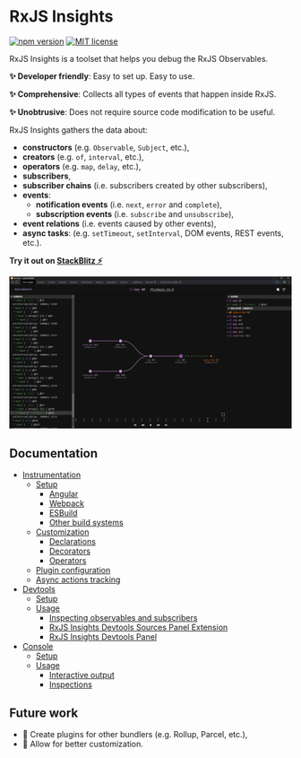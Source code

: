 # RxJS Insights

[![npm version](https://badge.fury.io/js/@rxjs-insights%2Fcore.svg)](https://badge.fury.io/js/@rxjs-insights%2Fcore)
[![MIT license](https://img.shields.io/badge/license-MIT-blue.svg)](https://github.com/ksz-ksz/rxjs-insights/blob/master/LICENSE)

RxJS Insights is a toolset that helps you debug the RxJS Observables.

**✨ Developer friendly**: Easy to set up. Easy to use.

**✨ Comprehensive**: Collects all types of events that happen inside RxJS.

**✨ Unobtrusive**: Does not require source code modification to be useful.

RxJS Insights gathers the data about:

* **constructors** (e.g. `Observable`, `Subject`, etc.),
* **creators** (e.g. `of`, `interval`, etc.),
* **operators** (e.g. `map`, `delay`, etc.),
* **subscribers**,
* **subscriber chains** (i.e. subscribers created by other subscribers),
* **events**:
  * **notification events** (i.e. `next`, `error` and `complete`),
  * **subscription events** (i.e. `subscribe` and `unsubscribe`),
* **event relations** (i.e. events caused by other events),
* **async tasks**: (e.g. `setTimeout`, `setInterval`, DOM events, REST events, etc.).

**Try it out on [StackBlitz ⚡](https://stackblitz.com/edit/rxjs-insights-playground?file=src%2Findex.ts)**

![Example console output](./docs/devtools/img/devtools-panel-analysis.png)

## Documentation

* [Instrumentation](./docs/instrumentation/index.md)
  * [Setup](./docs/instrumentation/setup/index.md)
    * [Angular](./docs/instrumentation/setup/angular.md)
    * [Webpack](./docs/instrumentation/setup/webpack.md)
    * [ESBuild](./docs/instrumentation/setup/esbuild.md)
    * [Other build systems](./docs/instrumentation/setup/others.md)
  * [Customization](./docs/instrumentation/customization.md)
    * [Declarations](./docs/instrumentation/customization.md#declarations)
    * [Decorators](./docs/instrumentation/customization.md#decorators)
    * [Operators](./docs/instrumentation/customization.md#operators)
  * [Plugin configuration](./docs/instrumentation/plugin-configuration.md)
  * [Async actions tracking](./docs/instrumentation/async-actions-tracking.md)
* [Devtools](./docs/devtools/index.md)
  * [Setup](./docs/devtools/setup.md)
  * [Usage](./docs/devtools/usage.md)
    * [Inspecting observables and subscribers](./docs/devtools/usage.md#inspecting-observables-and-subscribers)
    * [RxJS Insights Devtools Sources Panel Extension](./docs/devtools/usage.md#using-the-rxjs-insights-devtools-sources-panel-extension)
    * [RxJS Insights Devtools Panel](./docs/devtools/usage.md#using-the-rxjs-insights-devtools-panel)
* [Console](./docs/console/index.md)
  * [Setup](./docs/console/setup.md)
  * [Usage](./docs/console/usage.md)
    * [Interactive output](./docs/console/usage.md#interactive-output)
    * [Inspections](./docs/console/usage.md#inspections)

## Future work

* 🧩 Create plugins for other bundlers (e.g. Rollup, Parcel, etc.), 
* 🧩 Allow for better customization.
